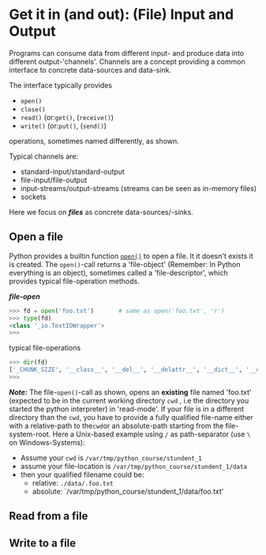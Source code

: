 # Get it in (and out): (File) Input and Output

Programs can consume data from different input- and produce data into different output-'channels'.
Channels are a concept providing a common interface to concrete data-sources and data-sink.

The interface typically provides

- `open()`
- `close()`
- `read()` (or:`get()`, (`receive()`)
- `write()` (or:`put()`, (`send()`)

operations, sometimes named differently, as shown.

Typical channels are:

- standard-input/standard-output
- file-input/file-output
- input-streams/output-streams (streams can be seen as in-memory files) 
- sockets

Here we focus on ***files*** as concrete data-sources/-sinks.

## Open a file

Python provides a builtin function [`open()`](https://docs.python.org/3/library/functions.html#open) to open a file. It it doesn't exists it is created. The `open()`-call returns a 'file-object' (Remember: In Python everything is an object), sometimes called a 'file-descriptor', which provides typical file-operation methods.

***file-open***

``` python
>>> fd = open('foo.txt')       # same as open('foo.txt', 'r')
>>> type(fd)
<class '_io.TextIOWrapper'>
>>>
```
typical file-operations

``` python
>>> dir(fd)
['_CHUNK_SIZE', '__class__', '__del__', '__delattr__', '__dict__', '__dir__', '__doc__', '__enter__', '__eq__', '__exit__', '__format__', '__ge__', '__getattribute__', '__getstate__', '__gt__', '__hash__', '__init__', '__init_subclass__', '__iter__', '__le__', '__lt__', '__ne__', '__new__', '__next__', '__reduce__', '__reduce_ex__', '__repr__', '__setattr__', '__sizeof__', '__str__', '__subclasshook__', '_checkClosed', '_checkReadable', '_checkSeekable', '_checkWritable', '_finalizing', 'buffer', 'close', 'closed', 'detach', 'encoding', 'errors', 'fileno', 'flush', 'isatty', 'line_buffering', 'mode', 'name', 'newlines', 'read', 'readable', 'readline', 'readlines', 'seek', 'seekable', 'tell', 'truncate', 'writable', 'write', 'writelines']
>>> 
```

***Note:***
The file-`open()`-call as shown, opens an **existing** file named 'foo.txt' (expected to be in the current working directory `cwd` , i.e the directory you started the python interpreter) in 'read-mode'. If your file is in a different directory than the `cwd`, you have to provide a fully qualified file-name either with a relative-path to the`cwd`or an absolute-path starting from the file-system-root. Here a Unix-based example using `/` as path-separator (use `\` on Windows-Systems):

- Assume your `cwd` is `/var/tmp/python_course/stundent_1`
- assume your file-location is `/var/tmp/python_course/stundent_1/data`
- then your qualified filename could be:
  - relative: `./data/.foo.txt`
  - absolute: `/var/tmp/python_course/stundent_1/data/foo.txt'


## Read from a file

## Write to a file


